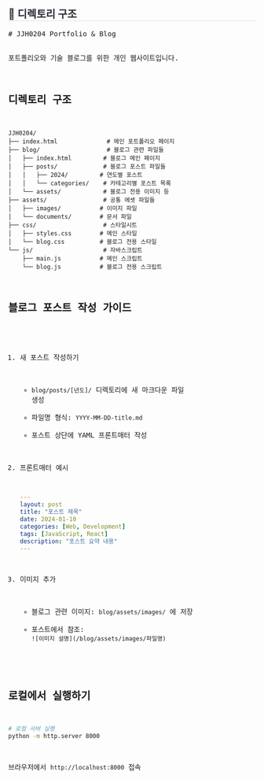 <div style="text-align: left;">
  <h2 style="border-bottom: 1px solid #d8dee4; color: #282d33;"> 📁 디렉토리 구조 </h2>
  <div style="margin: 0; text-align: left;">
    <pre>
# JJH0204 Portfolio & Blog

포트폴리오와 기술 블로그를 위한 개인 웹사이트입니다.

## 디렉토리 구조

```
JJH0204/
├── index.html              # 메인 포트폴리오 페이지
├── blog/                   # 블로그 관련 파일들
│   ├── index.html         # 블로그 메인 페이지
│   ├── posts/             # 블로그 포스트 파일들
│   │   ├── 2024/         # 연도별 포스트
│   │   └── categories/    # 카테고리별 포스트 목록
│   └── assets/            # 블로그 전용 이미지 등
├── assets/                # 공통 에셋 파일들
│   ├── images/           # 이미지 파일
│   └── documents/        # 문서 파일
├── css/                   # 스타일시트
│   ├── styles.css        # 메인 스타일
│   └── blog.css          # 블로그 전용 스타일
└── js/                    # 자바스크립트
    ├── main.js           # 메인 스크립트
    └── blog.js           # 블로그 전용 스크립트
```

## 블로그 포스트 작성 가이드

1. 새 포스트 작성하기
   - `blog/posts/[년도]/` 디렉토리에 새 마크다운 파일 생성
   - 파일명 형식: `YYYY-MM-DD-title.md`
   - 포스트 상단에 YAML 프론트매터 작성

2. 프론트매터 예시
   ```yaml
   ---
   layout: post
   title: "포스트 제목"
   date: 2024-01-10
   categories: [Web, Development]
   tags: [JavaScript, React]
   description: "포스트 요약 내용"
   ---
   ```

3. 이미지 추가
   - 블로그 관련 이미지: `blog/assets/images/` 에 저장
   - 포스트에서 참조: `![이미지 설명](/blog/assets/images/파일명)`

## 로컬에서 실행하기

```bash
# 로컬 서버 실행
python -m http.server 8000
```

브라우저에서 `http://localhost:8000` 접속
    </pre>
  </div>
</div>